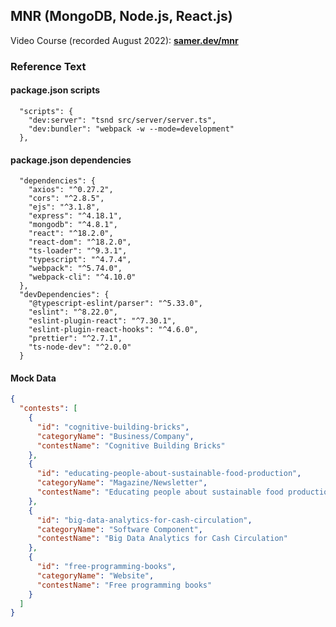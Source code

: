 ## MNR (MongoDB, Node.js, React.js)

Video Course (recorded August 2022): **[samer.dev/mnr](https://samer.dev/mnr)**

### Reference Text

#### package.json scripts

```
  "scripts": {
    "dev:server": "tsnd src/server/server.ts",
    "dev:bundler": "webpack -w --mode=development"
  },
```

#### package.json dependencies

```
  "dependencies": {
    "axios": "^0.27.2",
    "cors": "^2.8.5",
    "ejs": "^3.1.8",
    "express": "^4.18.1",
    "mongodb": "^4.8.1",
    "react": "^18.2.0",
    "react-dom": "^18.2.0",
    "ts-loader": "^9.3.1",
    "typescript": "^4.7.4",
    "webpack": "^5.74.0",
    "webpack-cli": "^4.10.0"
  },
  "devDependencies": {
    "@typescript-eslint/parser": "^5.33.0",
    "eslint": "^8.22.0",
    "eslint-plugin-react": "^7.30.1",
    "eslint-plugin-react-hooks": "^4.6.0",
    "prettier": "^2.7.1",
    "ts-node-dev": "^2.0.0"
  }
```

#### Mock Data

```json
{
  "contests": [
    {
      "id": "cognitive-building-bricks",
      "categoryName": "Business/Company",
      "contestName": "Cognitive Building Bricks"
    },
    {
      "id": "educating-people-about-sustainable-food-production",
      "categoryName": "Magazine/Newsletter",
      "contestName": "Educating people about sustainable food production"
    },
    {
      "id": "big-data-analytics-for-cash-circulation",
      "categoryName": "Software Component",
      "contestName": "Big Data Analytics for Cash Circulation"
    },
    {
      "id": "free-programming-books",
      "categoryName": "Website",
      "contestName": "Free programming books"
    }
  ]
}
```
